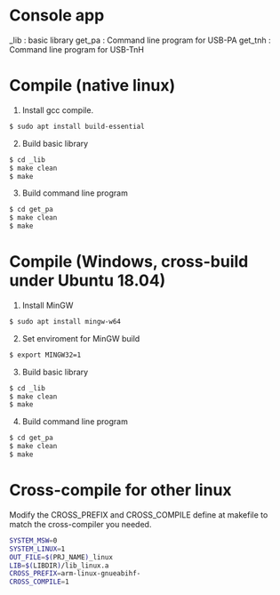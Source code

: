 # Console app

_lib : basic library
get_pa : Command line program for USB-PA
get_tnh : Command line program for USB-TnH

# Compile (native linux)
1) Install gcc compile.
```sh
$ sudo apt install build-essential
```
2) Build basic library
```sh
$ cd _lib
$ make clean
$ make
```
3) Build command line program
```sh
$ cd get_pa
$ make clean
$ make
```

# Compile (Windows, cross-build under Ubuntu 18.04)
1) Install MinGW
```sh
$ sudo apt install mingw-w64
```
2) Set enviroment for MinGW build
```sh
$ export MINGW32=1
```
3) Build basic library
```sh
$ cd _lib
$ make clean
$ make
```
4) Build command line program
```sh
$ cd get_pa
$ make clean
$ make
```

# Cross-compile for other linux
Modify the CROSS_PREFIX and CROSS_COMPILE define at makefile to match the cross-compiler you needed.
```sh
SYSTEM_MSW=0
SYSTEM_LINUX=1
OUT_FILE=$(PRJ_NAME)_linux
LIB=$(LIBDIR)/lib_linux.a
CROSS_PREFIX=arm-linux-gnueabihf-
CROSS_COMPILE=1
```
